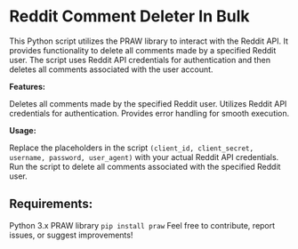 # Reddit Comment Deleter In Bulk
This Python script utilizes the PRAW library to interact with the Reddit API. It provides functionality to delete all comments made by a specified Reddit user. The script uses Reddit API credentials for authentication and then deletes all comments associated with the user account.

**Features:**

Deletes all comments made by the specified Reddit user.
Utilizes Reddit API credentials for authentication.
Provides error handling for smooth execution.

**Usage:**

Replace the placeholders in the script ```(client_id, client_secret, username, password, user_agent)``` with your actual Reddit API credentials.
Run the script to delete all comments associated with the specified Reddit user.

## Requirements:

Python 3.x
PRAW library ```pip install praw```
Feel free to contribute, report issues, or suggest improvements!
